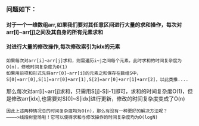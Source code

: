 ### 问题如下：
####	对于一个一维数组arr,如果我们要对其任意区间进行大量的求和操作，每次对arr[i]~arr[j]之间及其自身的所有元素求和
####	对进行大量的修改操作,每次修改索引为idx的元素
	如果每次对arr[i]~arr[j]求和，则需遍历i~j之间每个元素，此时求和的时间复杂度为O(n)，修改时间复杂度为O(1)
	如果用前项和形式先将arr[0]~arr[i]的元素之和保存在数组S中，S[0]=arr[0],S[1]=arr[0]+arr[1],S[2]=arr[0]+arr[1]+arr[2]，以此类推....
那么每次对arr[i]~arr[j]求和，只需用S[j]-S[i-1]即可，求和的时间复杂度O(1)，但是修改arr[idx],也需要对S[0]~S[idx]进行更新，修改的时间复杂度变成了O(n)

	因此上述两种情况总的时间复杂度均为O(n)，那么有没有一种更好的解决方法呢？
	————>线段树登场啦！它可以使得求和与修改操作的时间复杂度均为O(logN)